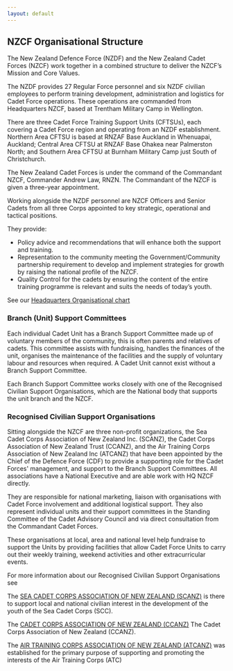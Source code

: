 ```yaml
---
layout: default
---
```


## NZCF Organisational Structure

The New Zealand Defence Force (NZDF) and the New Zealand Cadet Forces (NZCF) work together in a combined structure to deliver the NZCF’s Mission and Core Values.

The NZDF provides 27 Regular Force personnel and six NZDF civilian employees to perform training development, administration and logistics for Cadet Force operations. These operations are commanded from Headquarters NZCF, based at Trentham Military Camp in Wellington.

There are three Cadet Force Training Support Units (CFTSUs), each covering a Cadet Force region and operating from an NZDF establishment. Northern Area CFTSU is based at RNZAF Base Auckland in Whenuapai, Auckland; Central Area CFTSU at RNZAF Base Ohakea near Palmerston North; and Southern Area CFTSU at Burnham Military Camp just South of Christchurch.

The New Zealand Cadet Forces is under the command of the Commandant NZCF, Commander Andrew Law, RNZN. The Commandant of the NZCF is given a three-year appointment.

Working alongside the NZDF personnel are NZCF Officers and Senior Cadets from all three Corps appointed to key strategic, operational and tactical positions.

They provide:

* Policy advice and recommendations that will enhance both the support and training.
* Representation to the community meeting the Government/Community partnership requirement to develop and implement strategies for growth by raising the national profile of the NZCF.
* Quality Control for the cadets by ensuring the content of the entire training programme is relevant and suits the needs of today’s youth.

See our [Headquarters Organisational chart]() 

### Branch (Unit) Support Committees

Each individual Cadet Unit has a Branch Support Committee made up of voluntary members of the community, this is often parents and relatives of cadets. This committee assists with fundraising, handles the finances of the unit, organises the maintenance of the facilities and the supply of voluntary labour and resources when required. A Cadet Unit cannot exist without a Branch Support Committee.

Each Branch Support Committee works closely with one of the Recognised Civilian Support Organisations, which are the National body that supports the unit branch and the NZCF. 

### Recognised Civilian Support Organisations

Sitting alongside the NZCF are three non-profit organizations, the Sea Cadet Corps Association of New Zealand Inc. (SCANZ), the Cadet Corps Association of New Zealand Trust (CCANZ), and the Air Training Corps Association of New Zealand Inc (ATCANZ) that have been appointed by the Chief of the Defence Force (CDF) to provide a supporting role for the Cadet Forces' management, and support to the Branch Support Committees. All associations have a National Executive and are able work with HQ NZCF directly. 

They are responsible for national marketing, liaison with organisations with Cadet Force involvement and additional logistical support. They also represent individual units and their support committees in the Standing Committee of the Cadet Advisory Council and via direct consultation from the Commandant Cadet Forces.

These organisations at local, area and national level help fundraise to support the Units by providing facilities that allow Cadet Force Units to carry out their weekly training, weekend activities and other extracurricular events.


For more information about our Recognised Civilian Support Organisations see 

The [SEA CADET CORPS ASSOCIATION OF NEW ZEALAND (SCANZ)]() is there to support local and national civilian interest in the development of the youth of the Sea Cadet Corps (SCC).

The [CADET CORPS ASSOCIATION OF NEW ZEALAND (CCANZ)]()
The Cadet Corps Association of New Zealand (CCANZ).

The [AIR TRAINING CORPS ASSOCIATION OF NEW ZEALAND (ATCANZ)]() was established for the primary purpose of supporting and promoting the interests of the Air Training Corps (ATC)

<!-- (link to constitution on existing site, perhaps remove the balance of the documents if they are older than two years old??) -->
